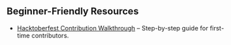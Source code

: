 
## Beginner-Friendly Resources

- [Hacktoberfest Contribution Walkthrough](https://www.freecodecamp.org/news/how-to-contribute-to-open-source/) – Step-by-step guide for first-time contributors.
